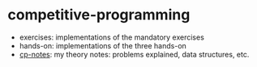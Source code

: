 # competitive-programming
- exercises: implementations of the mandatory exercises
- hands-on: implementations of the three hands-on
- [cp-notes](https://htmlpreview.github.io/?https://github.com/glpaparelli/competitive-programming/blob/main/cp-notes.html): my theory notes: problems explained, data structures, etc. 